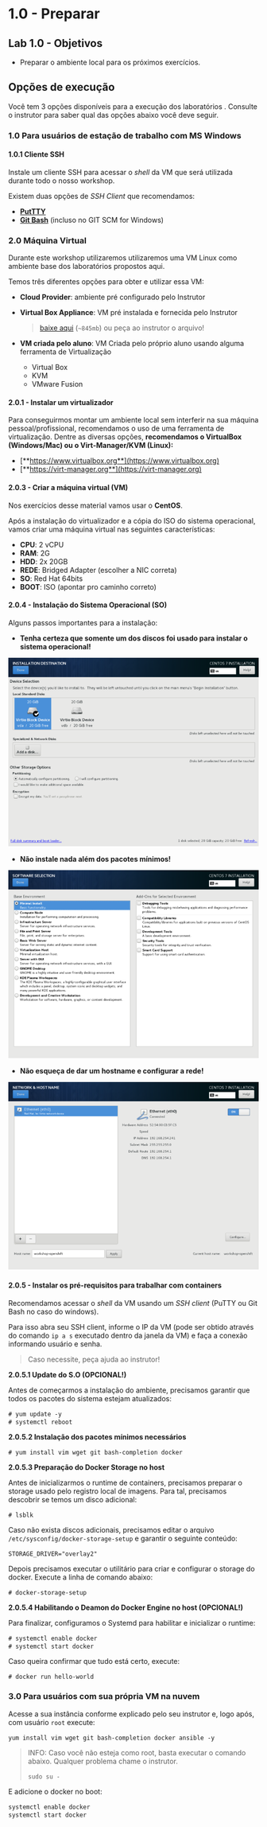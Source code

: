 # 1.0 - Preparar

## Lab 1.0 - Objetivos

* Preparar o ambiente local para os próximos exercícios.

## Opções de execução

Você tem 3 opções disponíveis para a execução dos laboratórios . Consulte o instrutor para saber qual das opções abaixo você deve seguir.

### 1.0 Para usuários de estação de trabalho com MS Windows

#### 1.0.1 Cliente SSH

Instale um cliente SSH para acessar o _shell_ da VM que será utilizada durante todo o nosso workshop.

Existem duas opções de _SSH Client_ que recomendamos:

* [**PutTTY**](https://www.chiark.greenend.org.uk/~sgtatham/putty/latest.html)
* [**Git Bash**](https://git-scm.com/download/win) \(incluso no GIT SCM for Windows\)

### 2.0 Máquina Virtual

Durante este workshop utilizaremos utilizaremos uma VM Linux como ambiente base dos laboratórios propostos aqui.

Temos três diferentes opções para obter e utilizar essa VM:

* **Cloud Provider**: ambiente pré configurado pelo Instrutor
* **Virtual Box Appliance**: VM pré instalada e fornecida pelo Instrutor

  > [baixe aqui](https://drive.google.com/open?id=16CHefCCaXL9wfhsx6C7jgH11ODO5mFdP) \(`~845mb`\) ou peça ao instrutor o arquivo!

* **VM criada pelo aluno**: VM Criada pelo próprio aluno usando alguma ferramenta de Virtualização
  * Virtual Box
  * KVM
  * VMware Fusion

#### 2.0.1 - Instalar um virtualizador

Para conseguirmos montar um ambiente local sem interferir na sua máquina pessoal/profissional, recomendamos o uso de uma ferramenta de virtualização. Dentre as diversas opções, **recomendamos o VirtualBox \(Windows/Mac\) ou o Virt-Manager/KVM \(Linux\):**

* [**https://www.virtualbox.org**](https://www.virtualbox.org)
* [**https://virt-manager.org**](https://virt-manager.org)

#### 2.0.3 - Criar a máquina virtual \(VM\)

Nos exercícios desse material vamos usar o **CentOS**.

Após a instalação do virtualizador e a cópia do ISO do sistema operacional, vamos criar uma máquina virtual nas seguintes características:

* **CPU**: 2 vCPU
* **RAM**: 2G
* **HDD**: 2x 20GB
* **REDE**: Bridged Adapter \(escolher a NIC correta\)
* **SO**: Red Hat 64bits
* **BOOT**: ISO \(apontar pro caminho correto\)

#### 2.0.4 - Instalação do Sistema Operacional \(SO\)

Alguns passos importantes para a instalação:

* **Tenha certeza que somente um dos discos foi usado para instalar o sistema operacional!**

![](../.gitbook/assets/centos-install-disks%20%281%29.png)

* **Não instale nada além dos pacotes mínimos!**

![](../.gitbook/assets/centos-install-packages.png)

* **Não esqueça de dar um hostname e configurar a rede!**

![](../.gitbook/assets/centos-install-networking.png)

#### 2.0.5 - Instalar os pré-requisitos para trabalhar com containers

Recomendamos acessar o _shell_ da VM usando um _SSH client_ \(PuTTY ou Git Bash no caso do windows\).

Para isso abra seu SSH client, informe o IP da VM \(pode ser obtido através do comando `ip a s` executado dentro da janela da VM\) e faça a conexão informando usuário e senha.

> Caso necessite, peça ajuda ao instrutor!

**2.0.5.1 Update do S.O \(OPCIONAL!\)**

Antes de começarmos a instalação do ambiente, precisamos garantir que todos os pacotes do sistema estejam atualizados:

```text
# yum update -y
# systemctl reboot
```

**2.0.5.2 Instalação dos pacotes mínimos necessários**

```text
# yum install vim wget git bash-completion docker
```

**2.0.5.3 Preparação do Docker Storage no host**

Antes de inicializarmos o runtime de containers, precisamos preparar o storage usado pelo registro local de imagens. Para tal, precisamos descobrir se temos um disco adicional:

```text
# lsblk
```

Caso não exista discos adicionais, precisamos editar o arquivo `/etc/sysconfig/docker-storage-setup` e garantir o seguinte conteúdo:

```text
STORAGE_DRIVER="overlay2"
```

Depois precisamos executar o utilitário para criar e configurar o storage do docker. Execute a linha de comando abaixo:

```text
# docker-storage-setup
```

**2.0.5.4 Habilitando o Deamon do Docker Engine no host \(OPCIONAL!\)**

Para finalizar, configuramos o Systemd para habilitar e inicializar o runtime:

```text
# systemctl enable docker
# systemctl start docker
```

Caso queira confirmar que tudo está certo, execute:

```text
# docker run hello-world
```

### 3.0 Para usuários com sua própria VM na nuvem

Acesse a sua instância conforme explicado pelo seu instrutor e, logo após, com usuário `root` execute:

```text
yum install vim wget git bash-completion docker ansible -y
```

> INFO: Caso você não esteja como root, basta executar o comando abaixo. Qualquer problema chame o instrutor.
>
> ```text
> sudo su -
> ```

E adicione o docker no boot:

```text
systemctl enable docker
systemctl start docker
```


